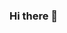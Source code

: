 ### Hi there 👋

<!--
**BluLupo/BluLupo** is a ✨ _special_ ✨ repository because its `README.md` (this file) appears on your GitHub profile.


- :house: I live in Turin
- :snake: I like Python
- :earth_africa: check out [my website](https://hersel.it)

